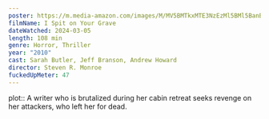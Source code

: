 ```yaml
---
poster: https://m.media-amazon.com/images/M/MV5BMTkxMTE3NzEzMl5BMl5BanBnXkFtZTcwMzc4MTU2Mw@@._V1_SX300.jpg
filmName: I Spit on Your Grave
dateWatched: 2024-03-05
length: 108 min
genre: Horror, Thriller
year: "2010"
cast: Sarah Butler, Jeff Branson, Andrew Howard
director: Steven R. Monroe
fuckedUpMeter: 47
---
```



plot:: A writer who is brutalized during her cabin retreat seeks revenge on her attackers, who left her for dead.